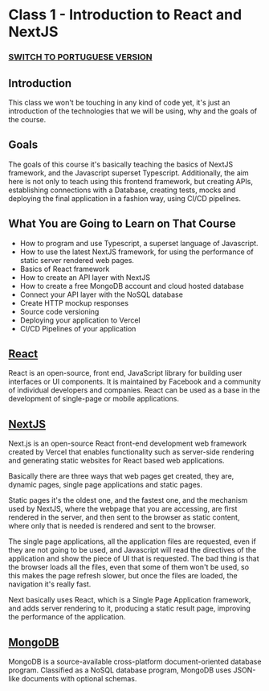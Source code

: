 # Class 1 -  Introduction to React and NextJS

### [SWITCH TO PORTUGUESE VERSION](./PT.md)

## Introduction

This class we won't be touching in any kind of code yet, it's just
an introduction of the technologies that we will be using,
why and the goals of the course.

## Goals

The goals of this course it's basically teaching the basics of NextJS framework, and the Javascript superset
Typescript. Additionally, the aim here is not only to teach using this frontend framework, but creating APIs,
establishing connections with a Database, creating tests, mocks and deploying the final application
in a fashion way, using CI/CD pipelines.

## What You are Going to Learn on That Course

- How to program and use Typescript, a superset language of Javascript.
- How to use the latest NextJS framework, for using the performance of static server rendered web pages.
- Basics of React framework
- How to create an API layer with NextJS
- How to create a free MongoDB account and cloud hosted database
- Connect your API layer with the NoSQL database
- Create HTTP mockup responses
- Source code versioning
- Deploying your application to Vercel
- CI/CD Pipelines of your application


## [React](https://reactjs.org/)

React is an open-source, front end, JavaScript library for building user interfaces or UI components. It is maintained
by Facebook and a community of individual developers and companies. React can be used as a base in the development of
single-page or mobile applications.


## [NextJS](https://nextjs.org/)

Next.js is an open-source React front-end development web framework created by Vercel that enables functionality
such as server-side rendering and generating static websites for React based web applications.

Basically there are three ways that web pages get created, they are, dynamic pages, single page applications and
static pages.

Static pages it's the oldest one, and the fastest one, and the mechanism used
by NextJS, where the webpage that you are accessing, are first rendered in the server, and then
sent to the browser as static content, where only that is needed is rendered and sent
to the browser.

The single page applications, all the application files are requested, even if they are not going to be used, and
Javascript will read the directives of the application and show the piece of UI that is requested. The bad thing
is that the browser loads all the files, even that some of them won't be used, so this
makes the page refresh slower, but once the files are loaded, the navigation it's really fast.

Next basically uses React, which is a Single Page Application framework, and adds server rendering
to it, producing a static result page, improving the performance of the application.

## [MongoDB](https://www.mongodb.com/2)

MongoDB is a source-available cross-platform document-oriented database program. Classified as a NoSQL database program,
MongoDB uses JSON-like documents with optional schemas.